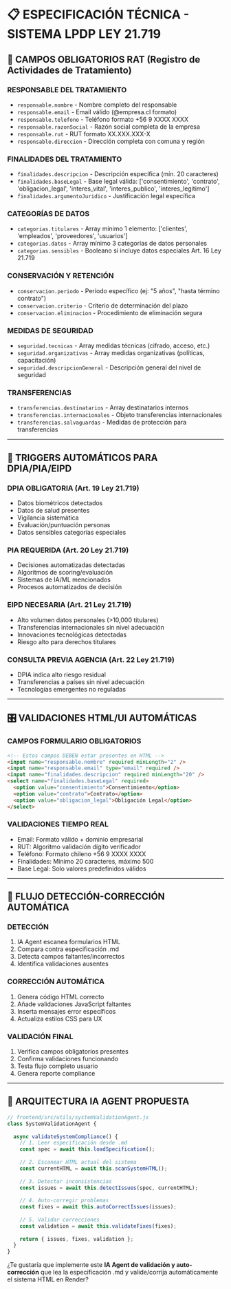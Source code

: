 # 📋 ESPECIFICACIÓN TÉCNICA - SISTEMA LPDP LEY 21.719

## 🎯 CAMPOS OBLIGATORIOS RAT (Registro de Actividades de Tratamiento)

### **RESPONSABLE DEL TRATAMIENTO**
- `responsable.nombre` - Nombre completo del responsable
- `responsable.email` - Email válido (@empresa.cl formato)
- `responsable.telefono` - Teléfono formato +56 9 XXXX XXXX
- `responsable.razonSocial` - Razón social completa de la empresa
- `responsable.rut` - RUT formato XX.XXX.XXX-X
- `responsable.direccion` - Dirección completa con comuna y región

### **FINALIDADES DEL TRATAMIENTO**
- `finalidades.descripcion` - Descripción específica (mín. 20 caracteres)
- `finalidades.baseLegal` - Base legal válida: ['consentimiento', 'contrato', 'obligacion_legal', 'interes_vital', 'interes_publico', 'interes_legitimo']
- `finalidades.argumentoJuridico` - Justificación legal específica

### **CATEGORÍAS DE DATOS**
- `categorias.titulares` - Array mínimo 1 elemento: ['clientes', 'empleados', 'proveedores', 'usuarios']
- `categorias.datos` - Array mínimo 3 categorías de datos personales
- `categorias.sensibles` - Booleano si incluye datos especiales Art. 16 Ley 21.719

### **CONSERVACIÓN Y RETENCIÓN**
- `conservacion.periodo` - Período específico (ej: "5 años", "hasta término contrato")
- `conservacion.criterio` - Criterio de determinación del plazo
- `conservacion.eliminacion` - Procedimiento de eliminación segura

### **MEDIDAS DE SEGURIDAD**
- `seguridad.tecnicas` - Array medidas técnicas (cifrado, acceso, etc.)
- `seguridad.organizativas` - Array medidas organizativas (políticas, capacitación)
- `seguridad.descripcionGeneral` - Descripción general del nivel de seguridad

### **TRANSFERENCIAS**
- `transferencias.destinatarios` - Array destinatarios internos
- `transferencias.internacionales` - Objeto transferencias internacionales
- `transferencias.salvaguardas` - Medidas de protección para transferencias

---

## 🚨 TRIGGERS AUTOMÁTICOS PARA DPIA/PIA/EIPD

### **DPIA OBLIGATORIA** (Art. 19 Ley 21.719)
- Datos biométricos detectados
- Datos de salud presentes  
- Vigilancia sistemática
- Evaluación/puntuación personas
- Datos sensibles categorías especiales

### **PIA REQUERIDA** (Art. 20 Ley 21.719)
- Decisiones automatizadas detectadas
- Algoritmos de scoring/evaluación
- Sistemas de IA/ML mencionados
- Procesos automatizados de decisión

### **EIPD NECESARIA** (Art. 21 Ley 21.719)
- Alto volumen datos personales (>10,000 titulares)
- Transferencias internacionales sin nivel adecuación
- Innovaciones tecnológicas detectadas
- Riesgo alto para derechos titulares

### **CONSULTA PREVIA AGENCIA** (Art. 22 Ley 21.719)
- DPIA indica alto riesgo residual
- Transferencias a países sin nivel adecuación
- Tecnologías emergentes no reguladas

---

## 🎛️ VALIDACIONES HTML/UI AUTOMÁTICAS

### **CAMPOS FORMULARIO OBLIGATORIOS**
```html
<!-- Estos campos DEBEN estar presentes en HTML -->
<input name="responsable.nombre" required minLength="2" />
<input name="responsable.email" type="email" required />
<input name="finalidades.descripcion" required minLength="20" />
<select name="finalidades.baseLegal" required>
  <option value="consentimiento">Consentimiento</option>
  <option value="contrato">Contrato</option>
  <option value="obligacion_legal">Obligación Legal</option>
</select>
```

### **VALIDACIONES TIEMPO REAL**
- Email: Formato válido + dominio empresarial
- RUT: Algoritmo validación dígito verificador
- Teléfono: Formato chileno +56 9 XXXX XXXX
- Finalidades: Mínimo 20 caracteres, máximo 500
- Base Legal: Solo valores predefinidos válidos

---

## 🔄 FLUJO DETECCIÓN-CORRECCIÓN AUTOMÁTICA

### **DETECCIÓN**
1. IA Agent escanea formularios HTML
2. Compara contra especificación .md
3. Detecta campos faltantes/incorrectos
4. Identifica validaciones ausentes

### **CORRECCIÓN AUTOMÁTICA**
1. Genera código HTML correcto
2. Añade validaciones JavaScript faltantes
3. Inserta mensajes error específicos
4. Actualiza estilos CSS para UX

### **VALIDACIÓN FINAL**
1. Verifica campos obligatorios presentes
2. Confirma validaciones funcionando
3. Testa flujo completo usuario
4. Genera reporte compliance

---

## 🤖 ARQUITECTURA IA AGENT PROPUESTA

```javascript
// frontend/src/utils/systemValidationAgent.js
class SystemValidationAgent {
  
  async validateSystemCompliance() {
    // 1. Leer especificación desde .md
    const spec = await this.loadSpecification();
    
    // 2. Escanear HTML actual del sistema
    const currentHTML = await this.scanSystemHTML();
    
    // 3. Detectar inconsistencias
    const issues = await this.detectIssues(spec, currentHTML);
    
    // 4. Auto-corregir problemas
    const fixes = await this.autoCorrectIssues(issues);
    
    // 5. Validar correcciones
    const validation = await this.validateFixes(fixes);
    
    return { issues, fixes, validation };
  }
}
```

¿Te gustaría que implemente este **IA Agent de validación y auto-corrección** que lea la especificación .md y valide/corrija automáticamente el sistema HTML en Render?